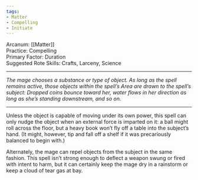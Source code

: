 ```yaml
---
tags:
- Matter
- Compelling
- Initiate
---
```


Arcanum: [[Matter]]\
Practice: Compelling\
Primary Factor: Duration\
Suggested Rote Skills: Crafts, Larceny, Science

---

_The mage chooses a substance or type of object. As long as the spell remains active, those objects within the spell’s Area are drawn to the spell’s subject: Dropped coins bounce toward her, water flows in her direction as long as she’s standing downstream, and so on._

---

Unless the object is capable of moving under its own power, this spell can only nudge the object when an external force is imparted on it: a ball might roll across the floor, but a heavy book won’t fly off a table into the subject’s hand. (It might, however, tip and fall off a shelf if it was precariously balanced to begin with.)

Alternately, the mage can repel objects from the subject in the same fashion. This spell isn’t strong enough to deflect a weapon swung or fired with intent to harm, but it can certainly keep the mage dry in a rainstorm or keep a cloud of tear gas at bay.
